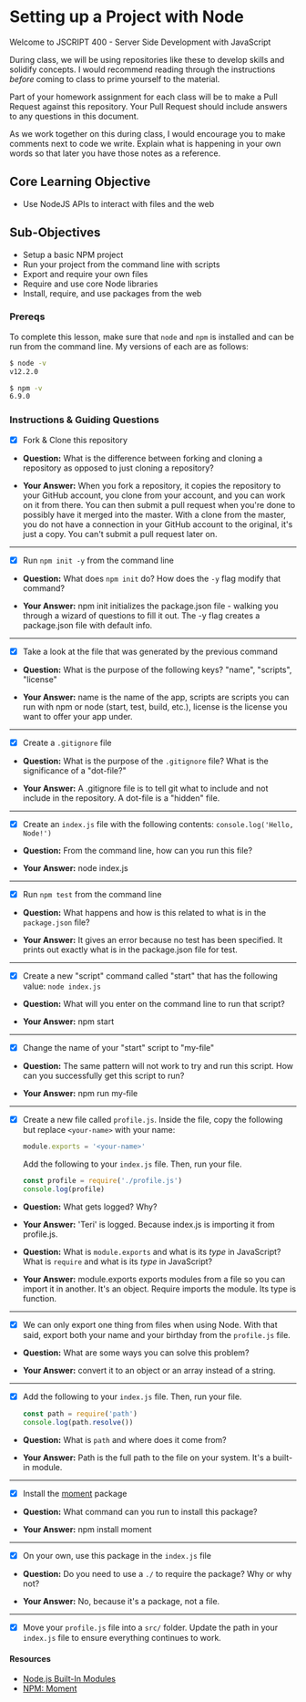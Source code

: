 # Setting up a Project with Node

Welcome to JSCRIPT 400 - Server Side Development with JavaScript

During class, we will be using repositories like these to develop skills and solidify concepts. I would recommend reading through the instructions _before_ coming to class to prime yourself to the material.

Part of your homework assignment for each class will be to make a Pull Request against this repository. Your Pull Request should include answers to any questions in this document.

As we work together on this during class, I would encourage you to make comments next to code we write. Explain what is happening in your own words so that later you have those notes as a reference.

## Core Learning Objective

*	Use NodeJS APIs to interact with files and the web

## Sub-Objectives

* Setup a basic NPM project
* Run your project from the command line with scripts
* Export and require your own files
* Require and use core Node libraries
* Install, require, and use packages from the web

### Prereqs

To complete this lesson, make sure that `node` and `npm` is installed and can be run from the command line. My versions of each are as follows:

```bash
$ node -v
v12.2.0

$ npm -v
6.9.0
```

### Instructions & Guiding Questions

- [x] Fork & Clone this repository

* **Question:** What is the difference between forking and cloning a repository as opposed to just cloning a repository?

* **Your Answer:** When you fork a repository, it copies the repository to your GitHub account, you clone from your account, and you can work on it from there. You can then submit a pull request when you're done to possibly have it merged into the master. With a clone from the master, you do not have a connection in your GitHub account to the original, it's just a copy. You can't submit a pull request later on.

---

- [x] Run `npm init -y` from the command line

* **Question:** What does `npm init` do? How does the `-y` flag modify that command?

* **Your Answer:** npm init initializes the package.json file - walking you through a wizard of questions to fill it out. The -y flag creates a package.json file with default info. 

---

- [x] Take a look at the file that was generated by the previous command

* **Question:** What is the purpose of the following keys? "name", "scripts", "license"

* **Your Answer:** name is the name of the app, scripts are scripts you can run with npm or node (start, test, build, etc.), license is the license you want to offer your app under.

---

- [x] Create a `.gitignore` file

* **Question:** What is the purpose of the `.gitignore` file? What is the significance of a "dot-file?"

* **Your Answer:** A .gitignore file is to tell git what to include and not include in the repository. A dot-file is a "hidden" file.

---

- [x] Create an `index.js` file with the following contents: `console.log('Hello, Node!')`

* **Question:** From the command line, how can you run this file?

* **Your Answer:** node index.js

---

- [x] Run `npm test` from the command line

* **Question:** What happens and how is this related to what is in the `package.json` file? 

* **Your Answer:** It gives an error because no test has been specified. It prints out exactly what is in the package.json file for test.

---

- [x] Create a new "script" command called "start" that has the following value: `node index.js`

* **Question:** What will you enter on the command line to run that script?

* **Your Answer:** npm start

---

- [x] Change the name of your "start" script to "my-file"

* **Question:** The same pattern will not work to try and run this script. How can you successfully get this script to run?

* **Your Answer:** npm run my-file

---

- [x] Create a new file called `profile.js`. Inside the file, copy the following but replace `<your-name>` with your name:
  ```js
  module.exports = '<your-name>'
  ```

  Add the following to your `index.js` file. Then, run your file.
  ```js
  const profile = require('./profile.js')
  console.log(profile)
  ```

* **Question:** What gets logged? Why?

* **Your Answer:** 'Teri' is logged. Because index.js is importing it from profile.js.

* **Question:** What is `module.exports` and what is its _type_ in JavaScript? What is `require` and what is its _type_ in JavaScript?

* **Your Answer:** module.exports exports modules from a file so you can import it in another. It's an object. Require imports the module. Its type is function.

---

- [x] We can only export one thing from files when using Node. With that said, export both your name and your birthday from the `profile.js` file.

* **Question:** What are some ways you can solve this problem?

* **Your Answer:** convert it to an object or an array instead of a string.

---

- [x] Add the following to your `index.js` file. Then, run your file.
  ```js
  const path = require('path')
  console.log(path.resolve())
  ```

* **Question:** What is `path` and where does it come from?

* **Your Answer:** Path is the full path to the file on your system. It's a built-in module.

---

- [x] Install the [moment](https://www.npmjs.com/package/moment) package

* **Question:** What command can you run to install this package?

* **Your Answer:** npm install moment

---

- [x] On your own, use this package in the `index.js` file

* **Question:** Do you need to use a `./` to require the package? Why or why not?

* **Your Answer:** No, because it's a package, not a file.

---

- [x] Move your `profile.js` file into a `src/` folder. Update the path in your `index.js` file to ensure everything continues to work.

#### Resources

- [Node.js Built-In Modules](https://nodejs.org/dist/latest-v12.x/docs/api/)
- [NPM: Moment](https://www.npmjs.com/package/moment)